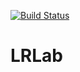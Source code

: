 [![Build Status](https://travis-ci.com/AqsaIftikhar25/LRLab.svg?branch=master)](https://travis-ci.com/AqsaIftikhar25/LRLab)
# LRLab

